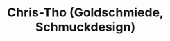 ---
title: "Chris-Tho (Goldschmiede, Schmuckdesign)"
url: /waldkirch/chris-tho-goldschmiede-schmuckdesign/
shop: Schmuck
---